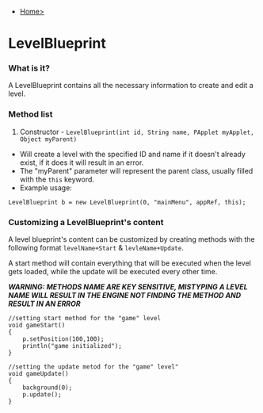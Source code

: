 <ul>
<li><a href="wiki.md">Home></a></li>
</ul>

# **LevelBlueprint**

### What is it?

A LevelBlueprint contains all the necessary information to create and edit a level.

### Method list

1. Constructor - `LevelBlueprint(int id, String name, PApplet myApplet, Object myParent)`
  * Will create a level with the specified ID and name if it doesn't already exist, if it does it will result in an error.
  * The "myParent" parameter will represent the parent class, usually filled with the `this` keyword.
  * Example usage:
```
LevelBlueprint b = new LevelBlueprint(0, "mainMenu", appRef, this);
```
### Customizing a LevelBlueprint's content
A level blueprint's content can be customized by creating methods with the following format `levelName+Start` & `levleName+Update`.

A start method will contain everything that will be executed when the level gets loaded, while the update will be executed every other time.

***WARNING: METHODS NAME ARE KEY SENSITIVE, MISTYPING A LEVEL NAME WILL RESULT IN THE ENGINE NOT FINDING THE METHOD AND RESULT IN AN ERROR***
```
//setting start method for the "game" level
void gameStart()
{
    p.setPosition(100,100);
    println("game initialized");
}

//setting the update metod for the "game" level"
void gameUpdate()
{
    background(0);
    p.update();
}
```
